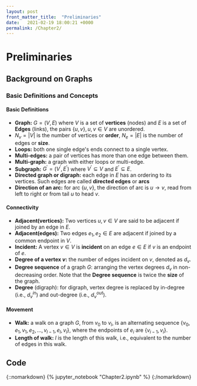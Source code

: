```yaml
---
layout: post
front_matter_title:  "Preliminaries"
date:   2021-02-19 18:00:21 +0000
permalink: /Chapter2/
---
```


# Preliminaries

## Background on Graphs

### Basic Definitions and Concepts

#### Basic Definitions

* **Graph:** $G=(V,E)$ where $V$ is a set of **vertices** (nodes) and $E$ is a
  set of **Edges** (links), the pairs $\{u,v\},u,v\in V$ are unordered.
* $N_{v}= \vert V \vert$ is the number of vertices or **order**, $N_{e}=\vert E\vert$ is the number of edges or **size**.
* **Loops:** both one single edge's ends connect to a single vertex.
* **Multi-edges:** a pair of vertices has more than one edge between them.
* **Multi-graph:** a graph with either loops or multi-edge.
* **Subgraph:** $G^{\prime}=(V^{\prime}, E^{\prime})$ where $V^{\prime}\subseteq
  V$ and $E^{\prime}\subseteq E$.
* **Directed graph or digraph:** each edge in $E$ has an ordering to its
  vertices. Such edges are called **directed edges** or **arcs**
* **Direction of an arc:** for arc $\{u,v\}$, the direction of arc is
    $u\rightarrow v$, read from left to right or from tail $u$ to head $v$.

#### Connectivity

* **Adjacent(vertices):** Two vertices $u,v \in V$ are said to be adjacent if joined by an edge in $E$.
* **Adjacent(edges):** Two edges $e_1,e_2\in E$ are adjacent if joined by a common endpoint in $V$.
* **Incident:** A vertex $v \in V$ is **incident** on an edge $e \in E$ if $v$ is an endpoint of $e$.
* **Degree of a vertex $v$:** the number of edges incident on $v$, denoted as $d_v$.
* **Degree sequence** of a graph $G$: arranging the vertex degrees $d_v$ in
  non-decreasing order. Note that the **Degree sequence** is twice the **size**
  of the graph.
* **Degree** (digraph): for digraph, vertex degree is replaced by in-degree (i.e., $d_v^{in}$) and out-degree (i.e., $d_v^{out}$).

#### Movement

* **Walk:** a walk on a graph $G$, from $v_0$ to $v_l$, is an alternating
  sequence $\{v_0,e_1,v_1,e_2,\ldots,v_{l-1},e_l,v_l\}$, where the endpoints of
  $e_i$ are $\{v_{i-1},v_i\}$.
* **Length of walk:** $l$ is the length of this walk, i.e., equivalent to the
  number of edges in this walk.
  
## Code 

{::nomarkdown}
{% jupyter_notebook "Chapter2.ipynb" %}
{:/nomarkdown}

